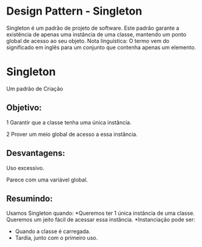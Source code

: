 # Design Pattern - Singleton
Singleton é um padrão de projeto de software. Este padrão garante a existência de apenas uma instância de uma classe, mantendo um ponto global de acesso ao seu objeto. Nota linguística: O termo vem do significado em inglês para um conjunto que contenha apenas um elemento.

# Singleton 
Um padrão de Criação

## Objetivo:
1 Garantir que a classe tenha uma única instância.

2 Prover um meio global de acesso a essa instância.

## Desvantagens:
Uso excessivo.

Parece com uma variável global.

## Resumindo:
Usamos Singleton quando:
*Queremos ter 1 única instância de uma classe.
Queremos um jeito fácil de acessar essa instância.
*Instanciação pode ser:
- Quando a classe é carregada.
- Tardia, junto com o primeiro uso.

